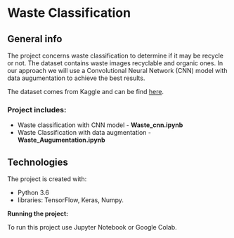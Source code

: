 # Waste Classification

## General info
The project concerns waste classification to determine if it may be recycle or not. The dataset contains waste images recyclable and organic ones. In our approach we will use a Convolutional Neural Network (CNN) model with data augumentation to achieve the best results.

The dataset comes from Kaggle and can be find [here](https://www.kaggle.com/techsash/waste-classification-data).

### Project includes:

* Waste classification with CNN model - **Waste_cnn.ipynb**
* Waste Classification with data augmentation - **Waste_Augumentation.ipynb**
 
## Technologies

The project is created with:
* Python 3.6
* libraries: TensorFlow, Keras, Numpy.

**Running the project:**

To run this project use Jupyter Notebook or Google Colab.
